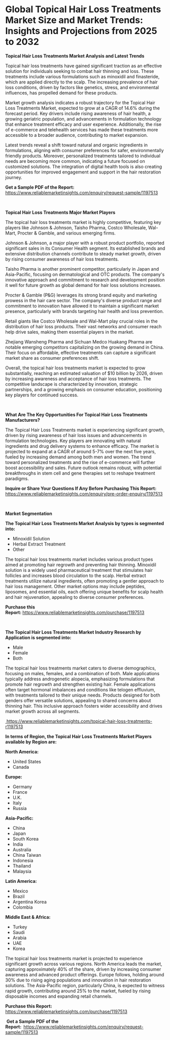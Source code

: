 <p><h1>Global Topical Hair Loss Treatments Market Size and Market Trends: Insights and Projections from 2025 to 2032</h1></p><p><strong>Topical Hair Loss Treatments Market Analysis and Latest Trends</strong></p>
<p><p>Topical hair loss treatments have gained significant traction as an effective solution for individuals seeking to combat hair thinning and loss. These treatments include various formulations such as minoxidil and finasteride, which are applied directly to the scalp. The increasing prevalence of hair loss conditions, driven by factors like genetics, stress, and environmental influences, has propelled demand for these products. </p><p>Market growth analysis indicates a robust trajectory for the Topical Hair Loss Treatments Market, expected to grow at a CAGR of 14.6% during the forecast period. Key drivers include rising awareness of hair health, a growing geriatric population, and advancements in formulation technology that enhance treatment efficacy and user experience. Additionally, the rise of e-commerce and telehealth services has made these treatments more accessible to a broader audience, contributing to market expansion.</p><p>Latest trends reveal a shift toward natural and organic ingredients in formulations, aligning with consumer preferences for safer, environmentally friendly products. Moreover, personalized treatments tailored to individual needs are becoming more common, indicating a future focused on customized solutions. The integration of digital health tools is also creating opportunities for improved engagement and support in the hair restoration journey.</p></p>
<p><strong>Get a Sample PDF of the Report:&nbsp;</strong> <a href="https://www.reliablemarketinsights.com/enquiry/request-sample/1197513?utm_campaign=2275&utm_medium=2&utm_source=Github&utm_content=ia&utm_term=12042025&utm_id=topical-hair-loss-treatments">https://www.reliablemarketinsights.com/enquiry/request-sample/1197513</a></p>
<p>&nbsp;</p>
<p><strong>Topical Hair Loss Treatments Major Market Players</strong></p>
<p><p>The topical hair loss treatments market is highly competitive, featuring key players like Johnson & Johnson, Taisho Pharma, Costco Wholesale, Wal-Mart, Procter & Gamble, and various emerging firms. </p><p>Johnson & Johnson, a major player with a robust product portfolio, reported significant sales in its Consumer Health segment. Its established brands and extensive distribution channels contribute to steady market growth, driven by rising consumer awareness of hair loss treatments.</p><p>Taisho Pharma is another prominent competitor, particularly in Japan and Asia-Pacific, focusing on dermatological and OTC products. The company's innovative approach and commitment to research and development position it well for future growth as global demand for hair loss solutions increases.</p><p>Procter & Gamble (P&G) leverages its strong brand equity and marketing prowess in the hair care sector. The company's diverse product range and commitment to innovation have allowed it to maintain a significant market presence, particularly with brands targeting hair health and loss prevention.</p><p>Retail giants like Costco Wholesale and Wal-Mart play crucial roles in the distribution of hair loss products. Their vast networks and consumer reach help drive sales, making them essential players in the market.</p><p>Zhejiang Wansheng Pharma and Sichuan Medco Huakang Pharma are notable emerging competitors capitalizing on the growing demand in China. Their focus on affordable, effective treatments can capture a significant market share as consumer preferences shift.</p><p>Overall, the topical hair loss treatments market is expected to grow substantially, reaching an estimated valuation of $10 billion by 2026, driven by increasing awareness and acceptance of hair loss treatments. The competitive landscape is characterized by innovation, strategic partnerships, and a growing emphasis on consumer education, positioning key players for continued success.</p></p>
<p>&nbsp;</p>
<p><strong>What Are The Key Opportunities For Topical Hair Loss Treatments Manufacturers?</strong></p>
<p><p>The Topical Hair Loss Treatments market is experiencing significant growth, driven by rising awareness of hair loss issues and advancements in formulation technologies. Key players are innovating with natural ingredients and drug delivery systems to enhance efficacy. The market is projected to expand at a CAGR of around 5-7% over the next five years, fueled by increasing demand among both men and women. The trend toward personalized treatments and the rise of e-commerce will further boost accessibility and sales. Future outlook remains robust, with potential breakthroughs in stem cell and gene therapies set to reshape treatment paradigms.</p></p>
<p><strong>Inquire or Share Your Questions If Any Before Purchasing This Report:</strong> <a href="https://www.reliablemarketinsights.com/enquiry/pre-order-enquiry/1197513?utm_campaign=2275&utm_medium=2&utm_source=Github&utm_content=ia&utm_term=12042025&utm_id=topical-hair-loss-treatments">https://www.reliablemarketinsights.com/enquiry/pre-order-enquiry/1197513</a></p>
<p>&nbsp;</p>
<p><strong>Market Segmentation</strong></p>
<p><strong>The Topical Hair Loss Treatments Market Analysis by types is segmented into:</strong></p>
<p><ul><li>Minoxidil Solution</li><li>Herbal Extract Treatment</li><li>Other</li></ul></p>
<p><p>The topical hair loss treatments market includes various product types aimed at promoting hair regrowth and preventing hair thinning. Minoxidil solution is a widely used pharmaceutical treatment that stimulates hair follicles and increases blood circulation to the scalp. Herbal extract treatments utilize natural ingredients, often promoting a gentler approach to hair loss management. Other market options may include peptides, liposomes, and essential oils, each offering unique benefits for scalp health and hair rejuvenation, appealing to diverse consumer preferences.</p></p>
<p><strong>Purchase this Report:&nbsp;</strong><a href="https://www.reliablemarketinsights.com/purchase/1197513?utm_campaign=2275&utm_medium=2&utm_source=Github&utm_content=ia&utm_term=12042025&utm_id=topical-hair-loss-treatments">https://www.reliablemarketinsights.com/purchase/1197513</a></p>
<p>&nbsp;</p>
<p><strong>The Topical Hair Loss Treatments Market Industry Research by Application is segmented into:</strong></p>
<p><ul><li>Male</li><li>Female</li><li>Both</li></ul></p>
<p><p>The topical hair loss treatments market caters to diverse demographics, focusing on males, females, and a combination of both. Male applications typically address androgenetic alopecia, emphasizing formulations that promote hair regrowth and strengthen existing hair. Female applications often target hormonal imbalances and conditions like telogen effluvium, with treatments tailored to their unique needs. Products designed for both genders offer versatile solutions, appealing to shared concerns about thinning hair. This inclusive approach fosters wider accessibility and drives market growth across all segments.</p></p>
<p><a href="https://www.reliablemarketinsights.com/topical-hair-loss-treatments-r1197513?utm_campaign=2275&utm_medium=2&utm_source=Github&utm_content=ia&utm_term=12042025&utm_id=topical-hair-loss-treatments">&nbsp;https://www.reliablemarketinsights.com/topical-hair-loss-treatments-r1197513</a></p>
<p><strong>In terms of Region, the Topical Hair Loss Treatments Market Players available by Region are:</strong></p>
<p>
    <p> <strong> North America: </strong>
        <ul>
            <li>United States</li>
            <li>Canada</li>
        </ul>
        </p> 
    <p> <strong> Europe: </strong>
        <ul>
            <li>Germany</li>
            <li>France</li>
            <li>U.K.</li>
            <li>Italy</li>
            <li>Russia</li>
        </ul>
        </p> 
    <p> <strong> Asia-Pacific: </strong>
        <ul>
            <li>China</li>
            <li>Japan</li>
            <li>South Korea</li>
            <li>India</li>
            <li>Australia</li>
            <li>China Taiwan</li>
            <li>Indonesia</li>
            <li>Thailand</li>
            <li>Malaysia</li>
        </ul>
        </p> 
    <p> <strong> Latin America: </strong>
        <ul>
            <li>Mexico</li>
            <li>Brazil</li>
            <li>Argentina Korea</li>
            <li>Colombia</li>
        </ul>
        </p> 
    <p> <strong> Middle East & Africa: </strong>
        <ul>
            <li>Turkey</li>
            <li>Saudi</li>
            <li>Arabia</li>
            <li>UAE</li>
            <li>Korea</li>
        </ul>
    </p>
    </p>
<p><p>The topical hair loss treatments market is projected to experience significant growth across various regions. North America leads the market, capturing approximately 40% of the share, driven by increasing consumer awareness and advanced product offerings. Europe follows, holding around 30% due to rising aging populations and innovation in hair restoration solutions. The Asia-Pacific region, particularly China, is expected to witness rapid growth, contributing around 25% to the market, fueled by rising disposable incomes and expanding retail channels.</p></p>
<p><strong>Purchase this Report: </strong><a href="https://www.reliablemarketinsights.com/purchase/1197513?utm_campaign=2275&utm_medium=2&utm_source=Github&utm_content=ia&utm_term=12042025&utm_id=topical-hair-loss-treatments">https://www.reliablemarketinsights.com/purchase/1197513</a></p>
<p>&nbsp;<strong>Get a Sample PDF of the Report:&nbsp;&nbsp;</strong><a href="https://www.reliablemarketinsights.com/enquiry/request-sample/1197513?utm_campaign=2275&utm_medium=2&utm_source=Github&utm_content=ia&utm_term=12042025&utm_id=topical-hair-loss-treatments">https://www.reliablemarketinsights.com/enquiry/request-sample/1197513</a></p>
<p><strong></strong></p>
<p><p></p><p></p><p></p></p>